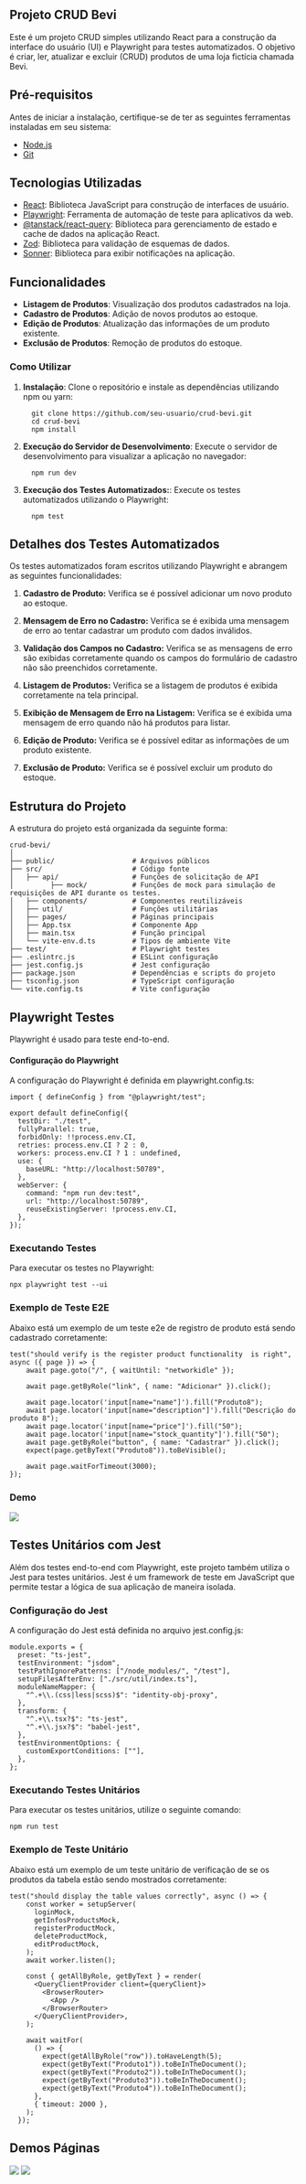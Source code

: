 ## Projeto CRUD Bevi

Este é um projeto CRUD simples utilizando React para a construção da interface do usuário (UI) e Playwright para testes automatizados. O objetivo é criar, ler, atualizar e excluir (CRUD) produtos de uma loja fictícia chamada Bevi.

## Pré-requisitos
Antes de iniciar a instalação, certifique-se de ter as seguintes ferramentas instaladas em seu sistema:

- <a target="_blank" href="https://nodejs.org/en">Node.js</a>
- <a target="_blank" href="https://www.git-scm.com/downloads">Git</a>

## Tecnologias Utilizadas

- <a target="_blank" href="https://react.dev">React</a>: Biblioteca JavaScript para construção de interfaces de usuário.
- <a target="_blank" href="https://playwright.dev">Playwright</a>: Ferramenta de automação de teste para aplicativos da web.
- <a target="_blank" href="https://tanstack.com">@tanstack/react-query</a>: Biblioteca para gerenciamento de estado e cache de dados na aplicação React.
- <a target="_blank" href="https://zod.dev">Zod</a>: Biblioteca para validação de esquemas de dados.
- <a target="_blank" href="https://sonner.emilkowal.ski">Sonner</a>: Biblioteca para exibir notificações na aplicação.

## Funcionalidades

- **Listagem de Produtos**: Visualização dos produtos cadastrados na loja.
- **Cadastro de Produtos**: Adição de novos produtos ao estoque.
- **Edição de Produtos**: Atualização das informações de um produto existente.
- **Exclusão de Produtos**: Remoção de produtos do estoque.

### Como Utilizar

1. **Instalação**: Clone o repositório e instale as dependências utilizando npm ou yarn:
    ```
      git clone https://github.com/seu-usuario/crud-bevi.git
      cd crud-bevi
      npm install
    ```

2. **Execução do Servidor de Desenvolvimento**: Execute o servidor de desenvolvimento para visualizar a aplicação no navegador:

    ```
      npm run dev
    ```

3. **Execução dos Testes Automatizados:**: Execute os testes automatizados utilizando o Playwright:

    ```
      npm test
    ```

## Detalhes dos Testes Automatizados
Os testes automatizados foram escritos utilizando Playwright e abrangem as seguintes funcionalidades:

1. **Cadastro de Produto:** Verifica se é possível adicionar um novo produto ao estoque.

2. **Mensagem de Erro no Cadastro:** Verifica se é exibida uma mensagem de erro ao tentar cadastrar um produto com dados inválidos.

3. **Validação dos Campos no Cadastro:** Verifica se as mensagens de erro são exibidas corretamente quando os campos do formulário de cadastro não são preenchidos corretamente.

4. **Listagem de Produtos:** Verifica se a listagem de produtos é exibida corretamente na tela principal.

5. **Exibição de Mensagem de Erro na Listagem:** Verifica se é exibida uma mensagem de erro quando não há produtos para listar.

6. **Edição de Produto:** Verifica se é possível editar as informações de um produto existente.

7. **Exclusão de Produto:** Verifica se é possível excluir um produto do estoque.

## Estrutura do Projeto
A estrutura do projeto está organizada da seguinte forma:
```
crud-bevi/
│
├── public/                   # Arquivos públicos
├── src/                      # Código fonte
│   ├── api/                  # Funções de solicitação de API
│         ├── mock/           # Funções de mock para simulação de requisições de API durante os testes.
│   ├── components/           # Componentes reutilizáveis
│   ├── util/                 # Funções utilitárias
│   ├── pages/                # Páginas principais
│   ├── App.tsx               # Componente App
│   ├── main.tsx              # Função principal
│   └── vite-env.d.ts         # Tipos de ambiente Vite
├── test/                     # Playwright testes
├── .eslintrc.js              # ESLint configuração
├── jest.config.js            # Jest configuração
├── package.json              # Dependências e scripts do projeto
├── tsconfig.json             # TypeScript configuração
└── vite.config.ts            # Vite configuração
```

## Playwright Testes
Playwright é usado para teste end-to-end.

#### Configuração do Playwright
A configuração do Playwright é definida em playwright.config.ts:
```
import { defineConfig } from "@playwright/test";

export default defineConfig({
  testDir: "./test",
  fullyParallel: true,
  forbidOnly: !!process.env.CI,
  retries: process.env.CI ? 2 : 0,
  workers: process.env.CI ? 1 : undefined,
  use: {
    baseURL: "http://localhost:50789",
  },
  webServer: {
    command: "npm run dev:test",
    url: "http://localhost:50789",
    reuseExistingServer: !process.env.CI,
  },
});
```

### Executando Testes
Para executar os testes no Playwright:

```
npx playwright test --ui
```

### Exemplo de Teste E2E
Abaixo está um exemplo de um teste e2e de registro de produto está sendo cadastrado corretamente:
```
test("should verify is the register product functionality  is right", async ({ page }) => {
    await page.goto("/", { waitUntil: "networkidle" });

    await page.getByRole("link", { name: "Adicionar" }).click();

    await page.locator('input[name="name"]').fill("Produto8");
    await page.locator('input[name="description"]').fill("Descrição do produto 8");
    await page.locator('input[name="price"]').fill("50");
    await page.locator('input[name="stock_quantity"]').fill("50");
    await page.getByRole("button", { name: "Cadastrar" }).click();
    expect(page.getByText("Produto8")).toBeVisible();

    await page.waitForTimeout(3000);
});
```

### Demo
<img src="./github/Animação.gif" />

## Testes Unitários com Jest
Além dos testes end-to-end com Playwright, este projeto também utiliza o Jest para testes unitários. Jest é um framework de teste em JavaScript que permite testar a lógica de sua aplicação de maneira isolada.

### Configuração do Jest
A configuração do Jest está definida no arquivo jest.config.js:
```
module.exports = {
  preset: "ts-jest",
  testEnvironment: "jsdom",
  testPathIgnorePatterns: ["/node_modules/", "/test"],
  setupFilesAfterEnv: ["./src/util/index.ts"],
  moduleNameMapper: {
    "^.+\\.(css|less|scss)$": "identity-obj-proxy",
  },
  transform: {
    "^.+\\.tsx?$": "ts-jest",
    "^.+\\.jsx?$": "babel-jest",
  },
  testEnvironmentOptions: {
    customExportConditions: [""],
  },
};
```

### Executando Testes Unitários
Para executar os testes unitários, utilize o seguinte comando:
```
npm run test
```

### Exemplo de Teste Unitário
Abaixo está um exemplo de um teste unitário de verificação de se os produtos da tabela estão sendo mostrados corretamente:
```
test("should display the table values correctly", async () => {
    const worker = setupServer(
      loginMock,
      getInfosProductsMock,
      registerProductMock,
      deleteProductMock,
      editProductMock,
    );
    await worker.listen();

    const { getAllByRole, getByText } = render(
      <QueryClientProvider client={queryClient}>
        <BrowserRouter>
          <App />
        </BrowserRouter>
      </QueryClientProvider>,
    );

    await waitFor(
      () => {
        expect(getAllByRole("row")).toHaveLength(5);
        expect(getByText("Produto1")).toBeInTheDocument();
        expect(getByText("Produto2")).toBeInTheDocument();
        expect(getByText("Produto3")).toBeInTheDocument();
        expect(getByText("Produto4")).toBeInTheDocument();
      },
      { timeout: 2000 },
    );
  });
```

## Demos Páginas
<img src="./github/img-home.png" />
<img src="./github/img-register.png" />
